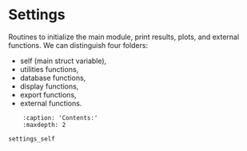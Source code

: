 # Settings

Routines to initialize the main module, print results, plots, and external functions. We can distinguish four folders:
   * self (main struct variable),
   * utilities functions,
   * database functions,
   * display functions,
   * export functions,
   * external functions.

```{toctree}
    :caption: 'Contents:'
    :maxdepth: 2

settings_self
```